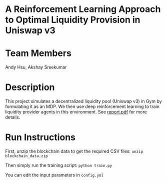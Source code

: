 # A Reinforcement Learning Approach to Optimal Liquidity Provision in Uniswap v3

# Team Members
Andy Hsu, Akshay Sreekumar

# Description
This project simulates a decentralized liquidity pool (Uniswap v3) in Gym by formulating it as an MDP. We then use deep reinforcement learning to train liquidity provider agents in this environment. See [report.pdf](report.pdf) for more details.

# Run Instructions
First, unzip the blockchain data to get the required CSV files:
`unzip blockchain_data.zip`

Then simply run the training script: `python train.py`

You can edit the input parameters in `config.yml`
